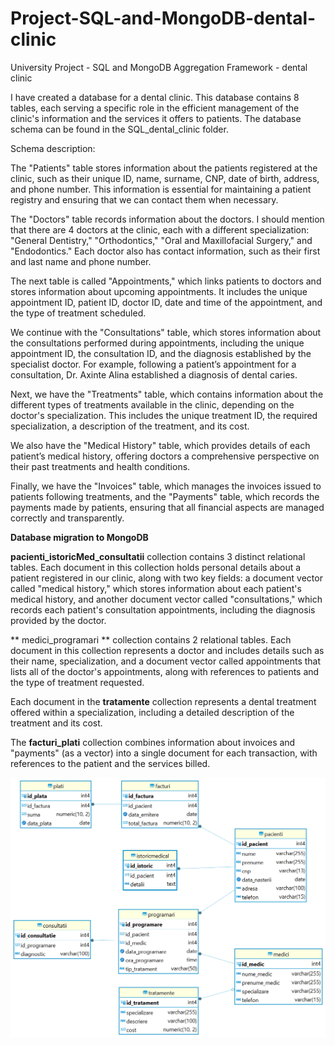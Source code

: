 # Project-SQL-and-MongoDB-dental-clinic
University Project - SQL and MongoDB Aggregation Framework - dental clinic


I have created a database for a dental clinic. This database contains 8 tables, each serving a specific role in the efficient management of the clinic's information and the services it offers to patients. The database schema can be found in the SQL_dental_clinic folder.

Schema description:

The "Patients" table stores information about the patients registered at the clinic, such as their unique ID, name, surname, CNP, date of birth, address, and phone number. This information is essential for maintaining a patient registry and ensuring that we can contact them when necessary.

The "Doctors" table records information about the doctors. I should mention that there are 4 doctors at the clinic, each with a different specialization: "General Dentistry," "Orthodontics," "Oral and Maxillofacial Surgery," and "Endodontics." Each doctor also has contact information, such as their first and last name and phone number.

The next table is called "Appointments," which links patients to doctors and stores information about upcoming appointments. It includes the unique appointment ID, patient ID, doctor ID, date and time of the appointment, and the type of treatment scheduled.

We continue with the "Consultations" table, which stores information about the consultations performed during appointments, including the unique appointment ID, the consultation ID, and the diagnosis established by the specialist doctor. For example, following a patient’s appointment for a consultation, Dr. Axinte Alina established a diagnosis of dental caries.

Next, we have the "Treatments" table, which contains information about the different types of treatments available in the clinic, depending on the doctor's specialization. This includes the unique treatment ID, the required specialization, a description of the treatment, and its cost.

We also have the "Medical History" table, which provides details of each patient’s medical history, offering doctors a comprehensive perspective on their past treatments and health conditions.

Finally, we have the "Invoices" table, which manages the invoices issued to patients following treatments, and the "Payments" table, which records the payments made by patients, ensuring that all financial aspects are managed correctly and transparently.

**Database migration to MongoDB**

**pacienti_istoricMed_consultatii** collection contains 3 distinct relational tables. Each document in this collection holds personal details about a patient registered in our clinic, along with two key fields: a document vector called "medical history," which stores information about each patient's medical history, and another document vector called "consultations," which records each patient's consultation appointments, including the diagnosis provided by the doctor.

 ** medici_programari ** collection contains 2 relational tables. Each document in this collection represents a doctor and includes details such as their name, specialization, and a document vector called appointments that lists all of the doctor's appointments, along with references to patients and the type of treatment requested.

Each document in the **tratamente** collection represents a dental treatment offered within a specialization, including a detailed description of the treatment and its cost.

The **facturi_plati** collection combines information about invoices and "payments" (as a vector) into a single document for each transaction, with references to the patient and the services billed.

![Alt text](SQL_dental_clinic/schema_clinicaStomatologica.png)
